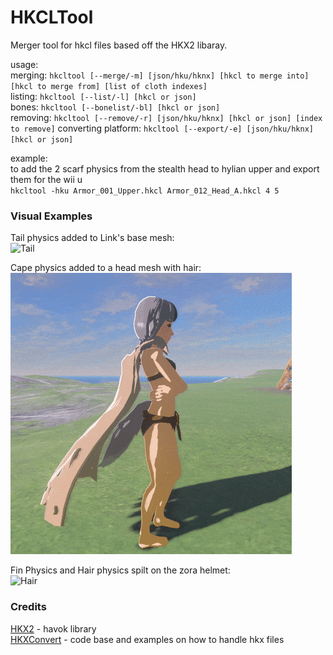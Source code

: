 # HKCLTool

Merger tool for hkcl files based off the HKX2 libaray.

usage:\
merging: `hkcltool [--merge/-m] [json/hku/hknx] [hkcl to merge into] [hkcl to merge from] [list of cloth indexes]`\
listing: `hkcltool [--list/-l] [hkcl or json]`\
bones: `hkcltool [--bonelist/-bl] [hkcl or json]`\
removing: `hkcltool [--remove/-r] [json/hku/hknx] [hkcl or json] [index to remove]`
converting platform: `hkcltool [--export/-e] [json/hku/hknx] [hkcl or json]`

example:\
to add the 2 scarf physics from the stealth head to hylian upper and export them for the wii u\
`hkcltool -hku Armor_001_Upper.hkcl Armor_012_Head_A.hkcl 4 5`

### Visual Examples

Tail physics added to Link's base mesh:\
![Tail](ExamplePictures/TailPhysics.gif?raw=true)

Cape physics added to a head mesh with hair:\
![Cape](ExamplePictures/CapePhysics.gif?raw=true)

Fin Physics and Hair physics spilt on the zora helmet:\
![Hair](ExamplePictures/HairPhysics.gif?raw=true)

### Credits
[HKX2](https://github.com/krenyy/HKX2) - havok library\
[HKXConvert](https://github.com/krenyy/HKXConvert) - code base and examples on how to handle hkx files